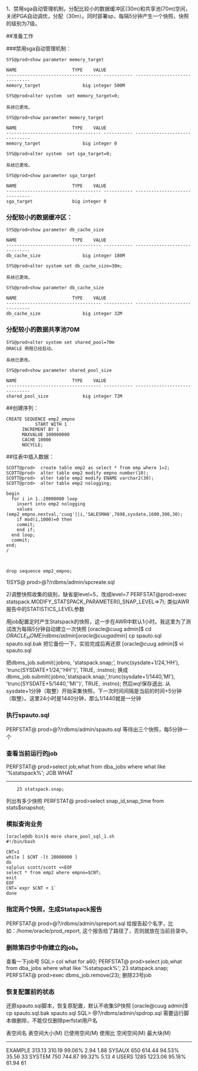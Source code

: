 1、禁用sga自动管理机制，分配比较小的数据缓冲区(30m)和共享池(70m)空间，关闭PGA自动调优，分配（30m）。同时部署sp，每隔5分钟产生一个快照，快照的级别为7级。

##准备工作   

###禁用sga自动管理机制：  
```
SYS@prod>show parameter memory_target

NAME                     TYPE    VALUE
------------------------------------ ----------- ------------------------------
memory_target                big integer 500M

SYS@prod>alter system  set memory_target=0;

系统已更改。

SYS@prod>show parameter memory_target

NAME                     TYPE    VALUE
------------------------------------ ----------- ------------------------------
memory_target                big integer 0

SYS@prod>alter system  set sga_target=0;

系统已更改。

SYS@prod>show parameter sga_target

NAME                     TYPE    VALUE
------------------------------------ ----------- ------------------------------
sga_target               big integer 0
```

### 分配较小的数据缓冲区：
```
SYS@prod>show parameter db_cache_size

NAME                     TYPE    VALUE
------------------------------------ ----------- ------------------------------
db_cache_size                big integer 180M

SYS@prod>alter system set db_cache_size=30m;

系统已更改。

SYS@prod>show parameter db_cache_size

NAME                     TYPE    VALUE
------------------------------------ ----------- ------------------------------
db_cache_size                big integer 32M
```

### 分配较小的数据共享池70M
```shell
SYS@prod>alter system set shared_pool=70m
ORACLE 例程已经启动。

系统已更改。

SYS@prod>show parameter shared_pool_size

NAME                     TYPE    VALUE
------------------------------------ ----------- ------------------------------
shared_pool_size             big integer 72M
```
##创建序列：
```
CREATE SEQUENCE emp2_empno
           START WITH 1
      INCREMENT BY 1
      MAXVALUE 100000000
      CACHE 10000
      NOCYCLE;
```
##往表中插入数据：  
```shell
SCOTT@prod>  create table emp2 as select * from emp where 1=2;
SCOTT@prod>  alter table emp2 modify empno number(10);
SCOTT@prod>  alter table emp2 modify ENAME varchar2(30);
SCOTT@prod>  alter table emp2 nologging;

begin
  for i in 1..20000000 loop
    insert into emp2 nologging
    values (emp2_empno.nextval,'cuug'||i,'SALESMAN',7698,sysdate,1600,300,30);
    if mod(i,1000)=0 then 
    commit;
    end if;
  end loop;
  commit;
end;  
/



drop sequence emp2_empno;
```


1)SYS@ prod>@?/rdbms/admin/spcreate.sql

2)调整快照收集的级别，缺省是level=5，改成level=7
PERFSTAT@prod>exec statspack.MODIFY_STATSPACK_PARAMETER(I_SNAP_LEVEL=>7);   类似AWR报告中的STATISTICS_LEVEL参数

用job配置定时产生Statspack的快照，这一步在AWR中默认1小时。我这里为了测试改为每隔5分钟自动建立一次快照
[oracle@cuug admin]$ cd $ORACLE_HOME/rdbms/admin
[oracle@cuug admin]$ cp spauto.sql spauto.sql.bak   把它备份一下，实验完成后再还原
[oracle@cuug admin]$ vi spauto.sql

把dbms_job.submit(:jobno, 'statspack.snap;', trunc(sysdate+1/24,'HH'), 'trunc(SYSDATE+1/24,''HH'')', TRUE, :instno);
换成
dbms_job.submit(:jobno,'statspack.snap;',trunc(sysdate+1/1440,'MI'), 'trunc(SYSDATE+5/1440,''MI'')', TRUE, :instno);
然后wq!保存退出.
从sysdate+1分钟（取整）开始采集快照，下一次时间间隔是当前的时间+5分钟（取整）。这里24小时是1440分钟，那么1/1440就是一分钟

### 执行spauto.sql
PERFSTAT@ prod>@?/rdbms/admin/spauto.sql
等待出三个快照，每5分钟一个

### 查看当前运行的job

PERFSTAT@ prod>select job,what from dba_jobs where what like '%statspack%';
       JOB WHAT
---------- --------------------------------------------------
        23 statspack.snap;

列出有多少快照
PERFSTAT@ prod>select snap_id,snap_time from stats$snapshot;




### 模拟查询业务
```shell
[oracle@db bin]$ more share_pool_sql_1.sh 
#!/bin/bash

CNT=1
while [ $CNT -lt 20000000 ]
do
sqlplus scott/scott <<EOF
select * from emp2 where empno=$CNT;
exit
EOF
CNT=`expr $CNT + 1`
done  
```

### 指定两个快照，生成Statspack报告
PERFSTAT@ prod>@?/rdbms/admin/spreport.sql
给报告起个名字，比如：/home/oracle/prod_report, 这个报告给了路径了，否则就放在当前目录中。



### 删除第四步中你建立的job。
查看一下job号
SQL> col what for a60;
PERFSTAT@ prod>select job,what from dba_jobs where what like '%statspack%';
23 statspack.snap;
PERFSTAT@ prod>exec dbms_job.remove(23);   删除23号job

### 恢复配置前的状态
还原spauto.sql脚本，恢复原配置，默认不收集SP快照
[oracle@cuug admin]$ cp spauto.sql.bak spauto.sql
SQL> @?/rdbms/admin/spdrop.sql   需要运行脚本做删除，不能仅仅删除perfstat用户名








表空间名                       表空间大小(M) 已使用空间(M) 使用比   空闲空间(M)  最大块(M)
------------------------------ ------------- ------------- -------- ----------- ----------
EXAMPLE             313.13      310.19   99.06%    2.94       1.88
SYSAUX           650      614.44   94.53%   35.56   33
SYSTEM           750      744.87   99.32%    5.13    4
USERS         1285     1223.06   95.18%   61.94   61
